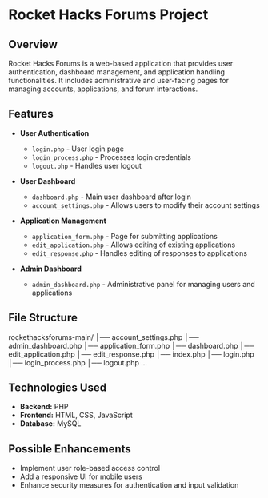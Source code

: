 # Rocket Hacks Forums Project

## Overview
Rocket Hacks Forums is a web-based application that provides user authentication, dashboard management, and application handling functionalities. It includes administrative and user-facing pages for managing accounts, applications, and forum interactions.

## Features
- **User Authentication**
  - `login.php` - User login page
  - `login_process.php` - Processes login credentials
  - `logout.php` - Handles user logout

- **User Dashboard**
  - `dashboard.php` - Main user dashboard after login
  - `account_settings.php` - Allows users to modify their account settings

- **Application Management**
  - `application_form.php` - Page for submitting applications
  - `edit_application.php` - Allows editing of existing applications
  - `edit_response.php` - Handles editing of responses to applications

- **Admin Dashboard**
  - `admin_dashboard.php` - Administrative panel for managing users and applications

## File Structure
rockethacksforums-main/ │── account_settings.php │── admin_dashboard.php │── application_form.php │── dashboard.php │── edit_application.php │── edit_response.php │── index.php │── login.php │── login_process.php │── logout.php ...

## Technologies Used
- **Backend:** PHP
- **Frontend:** HTML, CSS, JavaScript 
- **Database:** MySQL

## Possible Enhancements
- Implement user role-based access control
- Add a responsive UI for mobile users
- Enhance security measures for authentication and input validation


